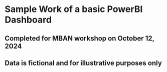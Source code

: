 # Sample Work of a basic PowerBI Dashboard
## Completed for MBAN workshop on October 12, 2024
## Data is fictional and for illustrative purposes only
